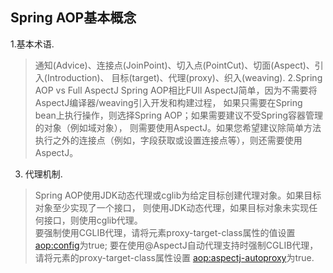 ## Spring AOP基本概念
1.基本术语.
> 通知(Advice)、连接点(JoinPoint)、切入点(PointCut)、切面(Aspect)、引入(Introduction)、
目标(target)、代理(proxy)、织入(weaving).
2.Spring AOP vs Full AspectJ
> Spring AOP相比FUll AspectJ简单，因为不需要将AspectJ编译器/weaving引入开发和构建过程，
如果只需要在Spring bean上执行操作，则选择Spring AOP；如果需要建议不受Spring容器管理的对象（例如域对象），
则需要使用AspectJ。如果您希望建议除简单方法执行之外的连接点（例如，字段获取或设置连接点等），则还需要使用AspectJ。
3. 代理机制.
> Spring AOP使用JDK动态代理或cglib为给定目标创建代理对象。如果目标对象至少实现了一个接口，
则使用JDK动态代理，如果目标对象未实现任何接口，则使用cglib代理。<br>
要强制使用CGLIB代理，请将元素proxy-target-class属性的值设置<aop:config>为true;
要在使用@AspectJ自动代理支持时强制CGLIB代理，请将元素的proxy-target-class属性设置 <aop:aspectj-autoproxy>为true.
